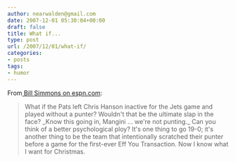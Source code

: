 ```yaml
---
author: nearwalden@gmail.com
date: 2007-12-01 05:30:04+00:00
draft: false
title: What if...
type: post
url: /2007/12/01/what-if/
categories:
- posts
tags:
- humor
---
```


From[ Bill Simmons on espn.com](http://sports.espn.go.com/espn/page2/story?page=simmons/0711130&sportCat=nfl):





<blockquote>What if the Pats left Chris Hanson inactive for the Jets game and played without a punter? Wouldn't that be the ultimate slap in the face? _Know this going in, Mangini ... we're not punting._ Can you think of a better psychological ploy? It's one thing to go 19-0; it's another thing to be the team that intentionally scratched their punter before a game for the first-ever Eff You Transaction. Now I know what I want for Christmas.</blockquote>



